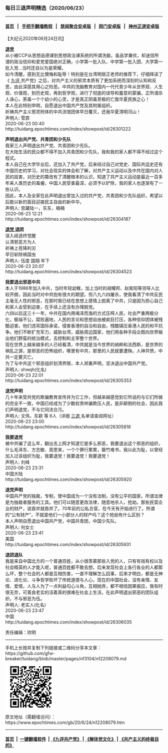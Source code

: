 ### 每日三退声明精选（2020/06/23）
------------------------

#### [首页](https://github.com/gfw-breaker/banned-news1/blob/master/README.md) &nbsp;&nbsp;|&nbsp;&nbsp; [手把手翻墙教程](https://github.com/gfw-breaker/guides/wiki) &nbsp;&nbsp;|&nbsp;&nbsp; [禁闻聚合安卓版](https://github.com/gfw-breaker/bn-android) &nbsp;&nbsp;|&nbsp;&nbsp; [网门安卓版](https://github.com/oGate2/oGate) &nbsp;&nbsp;|&nbsp;&nbsp; [神州正道安卓版](https://github.com/SzzdOgate/update) 



<div class="post_content" id="artbody" itemprop="articleBody">
 <!-- article content begin -->
 <p>
  【大纪元2020年06月24日讯】
 </p>
 <p>
  <strong>
   <a href="https://www.epochtimes.com/gb/tag/%E9%80%80%E5%85%9A.html">
    退党
   </a>
  </strong>
  <br/>
  从小被CCP从思想品德课到思想政治课系统的所谓洗脑，虽品学兼优，却迷信所谓的政治信仰和爱党爱国绝对正确，小学第一批入队、中学第一批入团、大学第一批入党…当时还自以为是荣耀。
  <br/>
  如今清醒，感到无比懊悔和耻辱！特别是在台湾明居正老师的推荐下，仔细拜读了《
  <a href="https://www.epochtimes.com/gb/tag/%E4%B9%9D%E8%AF%84.html">
   九评
  </a>
  共产党》之后，对共产主义的邪灵本质有了更加系统而深刻的认知和反思，由此深感其用心之险恶。中共的洗脑教育对国内一代代青少年从世界观、人生观、价值观，到历史观，再到哲学观，进行了彻底的误导和蓄意的蒙骗，正所谓杀人诛心，荼毒一个个幼小的心灵，才是真正阴毒至极的亡我华夏民族之心！
  <br/>
  本人在此特别申明，自愿退出中国共产党及其附属组织。
  <br/>
  祈祷共产主义邪灵附体的中共流氓团体早日覆灭，还我华夏清明河山！
  <br/>
  声明人: 雪霏
  <br/>
  2020-06-23 00:40
  <br/>
  http://tuidang.epochtimes.com/index/showpost/id/26301222
 </p>
 <p>
  <strong>
   声明退出共产党、共青团和少先队
  </strong>
  <br/>
  我家三人声明退出共产党、共青团和少先队。
  <br/>
  在大陆生活的民众都不得不加入共青团和少先队，我和我的家人都不得不经过这个程式。
  <br/>
  本人自己在大学毕业后，还加入了共产党，后来经过自己对党史、国际共运史还有中国历史的学习，对社会现实的体会和了解，对共产主义运动以及中共在国内对人民的戕害，对历史的篡改有了清醒根本的认识，知道了共产主义运动是最近一百多年来人类历史的毒瘤，中国人民受害最深，必须予以铲除，我的家人也逐渐有了一些认识。
  <br/>
  因此，本人及全家在此声明退出曾加入过的共产党，共青团和少先队组织，希望以后能以新的面目迎接民主自由的新中华。
  <br/>
  声明人: 宫藏陆一，东东，楠楠
  <br/>
  2020-06-23 12:21
  <br/>
  http://tuidang.epochtimes.com/index/showpost/id/26304187
 </p>
 <p>
  <strong>
   <a href="https://www.epochtimes.com/gb/tag/%E9%80%80%E5%85%9A.html">
    退党
   </a>
   退团
  </strong>
  <br/>
  误入歧途终觉醒
  <br/>
  认清邪恶方为人
  <br/>
  祈祷上苍降利刃
  <br/>
  早日斩除祸国虫
  <br/>
  声明人: 伍度 国翔 年下
  <br/>
  2020-06-23 20:07
  <br/>
  http://tuidang.epochtimes.com/index/showpost/id/26304523
 </p>
 <p>
  <strong>
   我要退出邪恶中共
  </strong>
  <br/>
  本人于1986年加入中共，当时年轻幼稚，加上当时的胡耀邦、赵紫阳等领导人比较开朗，因此当时对中共抱有很大的期望。但八九六四屠杀，使我看清了中共反民主毫无人性的邪恶，在那时我已经在思想上感情上脱离了中共，只是因为担心自己和家人会受到迫害，在手续上还没有办理脱党。
  <br/>
  六四以后这三十一年，中共在国内用竭泽而渔的方式压榨人民，社会严重两极分化，极端不公，腐败遍地，人民的言论和思想自由被疯狂打压，各种信仰团体被残酷迫害。他们违背国际承诺，侵害香港的自治和自由，残酷镇压香港人民的和平抗争。他们不断扩充军力，威胁台湾，威胁周边国家，他们用各种手段企图向世界输出他们野蛮的统治模式，去控制和主宰整个世界。
  <br/>
  现在世界上越来越多的人已经看清，中共就是当今世界的纳粹和法西斯，是世界的祸乱之源，是邪恶的恐怖组织，哪里有中共，那里的人民就要遭殃。人神共愤，中共一定要灭亡。
  <br/>
  为了与中共这个邪恶组织划清界限，本人郑重声明，坚决退出中国共产党。
  <br/>
  声明人: shwqh(化名)
  <br/>
  2020-06-23 22:01
  <br/>
  http://tuidang.epochtimes.com/index/showpost/id/26305353
 </p>
 <p>
  <strong>
   退党声明
  </strong>
  <br/>
  几十年来受共党的欺骗教育宣传并为它工作，但越来越感觉到它所说的与它们所做的完全不一致，中国已经成为了少数权贵哄骗欺压人民，是非颠倒的社会，因此我们声明退党，不与它同流合污。
  <br/>
  声明人: 文伟，东颖 等 6人（详细
  <a href="https://www.epochtimes.com/gb/tag/%E4%B8%89%E9%80%80.html">
   三退
  </a>
  名单请查阅网址）
  <br/>
  2020-06-23 23:00
  <br/>
  http://tuidang.epochtimes.com/index/showpost/id/26305818
 </p>
 <p>
  <strong>
   我要退党
  </strong>
  <br/>
  被中共骗了这么年，翻出去上网才知道它是多么邪恶，我要退出这个邪恶的组织，什么毛泽东、方志敏、周恩来，一个个罪行累累，罄竹难书，我以此为耻，以曾经加入过该组织为耻，我要退党！我要退党！我要退党！
  <br/>
  声明人: 刘峰
  <br/>
  2020-06-23 23:31
  <br/>
  中国大陆
  <br/>
  http://tuidang.epochtimes.com/index/showpost/id/26305920
 </p>
 <p>
  <strong>
   退党声明
  </strong>
  <br/>
  中国共产党的独裁，专制，使中国成为一个没有法制，没有公平的国家。所谓法律是为独裁者服务的工具。他们可以随意更改法律，随意地杀人，抢劫。那些民营企业的财产，说吞并就吞并了。70年前的公私合营，在今天有开始进行了。所谓的“公有财产”，不就是他们一小部分人的财产吗？这个抢劫有什么区别？
  <br/>
  本人声明自愿退出中国共产党，中国共青团，中国少先队。
  <br/>
  声明人: 何女士
  <br/>
  2020-06-23 23:41
  <br/>
  美国
  <br/>
  http://tuidang.epochtimes.com/index/showpost/id/26305931
 </p>
 <p>
  <strong>
   退团退队
  </strong>
  <br/>
  我是来自中国北方的一个普通百姓，从小很羡慕那些入党的人，只有有钱有权以及社会精英的人才能入呢，普通百姓都不敢去想，后来发现社会上各行各业的人都那么坏，整个社会的人都是互相伤害，一直不理解怎么回事，后来才明白，都是无神论、进化论、斗争哲学败坏了传统道德与人心，现在的中国社会，没有亲情、友情、爱情，人与人为了一点利益勾心斗角，互相抛弃，都不相信因果报应，我有时很无奈，可善良老实的活着真的很难在社会上生活，在此声明退出邪恶的团队组织，不与邪恶为伍。
  <br/>
  声明人: 老实人(化名)
  <br/>
  2020-06-23 23:47
  <br/>
  中国
  <br/>
  http://tuidang.epochtimes.com/index/showpost/id/26306035
 </p>
 <p>
  责任编辑：欣明
 </p>
 <!-- article content end -->
 <div id="below_article_ad">
 </div>
</div>

<hr/>
手机上长按并复制下列链接或二维码分享本文章：<br/>
https://github.com/gfw-breaker/tuidang/blob/master/pages/nf3104/n12208079.md <br/>
<a href='https://github.com/gfw-breaker/tuidang/blob/master/pages/nf3104/n12208079.md'><img src='https://github.com/gfw-breaker/tuidang/blob/master/pages/nf3104/n12208079.md.png'/></a> <br/>
原文地址（需翻墙访问）：https://www.epochtimes.com/gb/20/6/24/n12208079.htm


------------------------
#### [首页](https://github.com/gfw-breaker/banned-news/blob/master/README.md) &nbsp;|&nbsp; [一键翻墙软件](https://github.com/gfw-breaker/nogfw/blob/master/README.md) &nbsp;| [《九评共产党》](https://github.com/gfw-breaker/9ping.md/blob/master/README.md#九评之一评共产党是什么) | [《解体党文化》](https://github.com/gfw-breaker/jtdwh.md/blob/master/README.md) | [《共产主义的终极目的》](https://github.com/gfw-breaker/gczydzjmd.md/blob/master/README.md)


<img src='http://gfw-breaker.win/tuidang/pages/nf3104/n12208079.md' width='0px' height='0px'/>